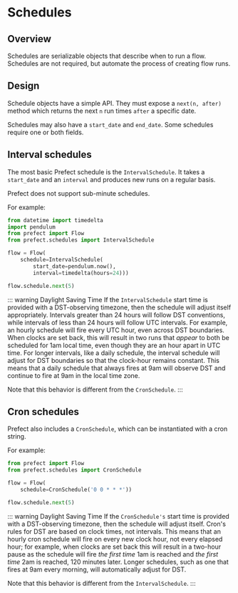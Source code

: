 # Schedules

## Overview

Schedules are serializable objects that describe when to run a flow. Schedules are not required, but automate the process of creating flow runs.

## Design

Schedule objects have a simple API. They must expose a `next(n, after)` method which returns the next `n` run times `after` a specific date.

Schedules may also have a `start_date` and `end_date`. Some schedules require one or both fields.

## Interval schedules

The most basic Prefect schedule is the `IntervalSchedule`. It takes a `start_date` and an `interval` and produces new runs on a regular basis.

Prefect does not support sub-minute schedules.

For example:

```python
from datetime import timedelta
import pendulum
from prefect import Flow
from prefect.schedules import IntervalSchedule

flow = Flow(
    schedule=IntervalSchedule(
        start_date=pendulum.now(),
        interval=timedelta(hours=24)))

flow.schedule.next(5)
```

::: warning Daylight Saving Time
If the `IntervalSchedule` start time is provided with a DST-observing timezone, then the schedule will adjust itself appropriately. Intervals greater than 24 hours will follow DST conventions, while intervals of less than 24 hours will follow UTC intervals. For example, an hourly schedule will fire every UTC hour, even across DST boundaries. When clocks are set back, this will result in two runs that *appear* to both be scheduled for 1am local time, even though they are an hour apart in UTC time. For longer intervals, like a daily schedule, the interval schedule will adjust for DST boundaries so that the clock-hour remains constant. This means that a daily schedule that always fires at 9am will observe DST and continue to fire at 9am in the local time zone.

Note that this behavior is different from the `CronSchedule`.
:::

## Cron schedules

Prefect also includes a `CronSchedule`, which can be instantiated with a cron string.

For example:

```python
from prefect import Flow
from prefect.schedules import CronSchedule

flow = Flow(
    schedule=CronSchedule('0 0 * * *'))

flow.schedule.next(5)
```

::: warning Daylight Saving Time
If the `CronSchedule's` start time is provided with a DST-observing timezone, then the schedule will adjust itself. Cron's rules for DST are based on clock times, not intervals. This means that an hourly cron schedule will fire on every new clock hour, not every elapsed hour; for example, when clocks are set back this will result in a two-hour pause as the schedule will fire *the first time* 1am is reached and *the first time* 2am is reached, 120 minutes later. Longer schedules, such as one that fires at 9am every morning, will automatically adjust for DST.

Note that this behavior is different from the `IntervalSchedule`.
:::
